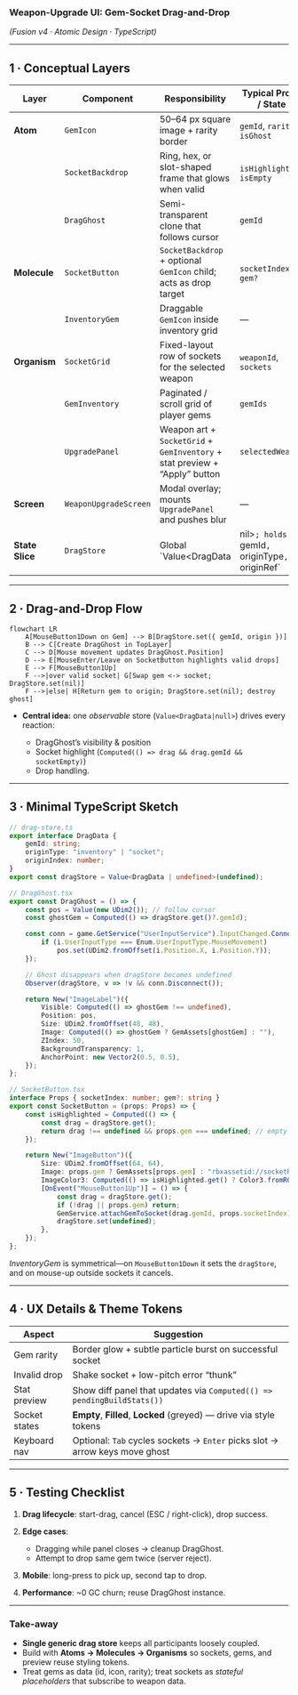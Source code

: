### Weapon-Upgrade UI: Gem-Socket Drag-and-Drop

*(Fusion v4 · Atomic Design · TypeScript)*

---

## 1 · Conceptual Layers

| Layer           | Component             | Responsibility                                                             | Typical Props / State                            |   |
| --------------- | --------------------- | -------------------------------------------------------------------------- | ------------------------------------------------ | - |
| **Atom**        | `GemIcon`             | 50–64 px square image + rarity border                                      | `gemId`, `rarity`, `isGhost`                     |   |
|                 | `SocketBackdrop`      | Ring, hex, or slot-shaped frame that glows when valid                      | `isHighlighted`, `isEmpty`                       |   |
|                 | `DragGhost`           | Semi-transparent clone that follows cursor                                 | `gemId`                                          |   |
| **Molecule**    | `SocketButton`        | `SocketBackdrop` + optional `GemIcon` child; acts as drop target           | `socketIndex`, `gem?`                            |   |
|                 | `InventoryGem`        | Draggable `GemIcon` inside inventory grid                                  | —                                                |   |
| **Organism**    | `SocketGrid`          | Fixed-layout row of sockets for the selected weapon                        | `weaponId`, `sockets`                            |   |
|                 | `GemInventory`        | Paginated / scroll grid of player gems                                     | `gemIds`                                         |   |
|                 | `UpgradePanel`        | Weapon art + `SocketGrid` + `GemInventory` + stat preview + “Apply” button | `selectedWeapon`                                 |   |
| **Screen**      | `WeaponUpgradeScreen` | Modal overlay; mounts `UpgradePanel` and pushes blur                       | —                                                |   |
| **State Slice** | `DragStore`           | Global \`Value\<DragData                                                   | nil>`; holds `gemId`, `originType`, `originRef\` | — |

---

## 2 · Drag-and-Drop Flow

```mermaid
flowchart LR
    A[MouseButton1Down on Gem] --> B[DragStore.set({ gemId, origin })]
    B --> C[Create DragGhost in TopLayer]
    C --> D[Mouse movement updates DragGhost.Position]
    D --> E[MouseEnter/Leave on SocketButton highlights valid drops]
    E --> F[MouseButton1Up]
    F -->|over valid socket| G[Swap gem <-> socket; DragStore.set(nil)]
    F -->|else| H[Return gem to origin; DragStore.set(nil); destroy ghost]
```

* **Central idea:** one *observable* store (`Value<DragData|null>`) drives every reaction:

  * DragGhost’s visibility & position
  * Socket highlight (`Computed(() => drag && drag.gemId && socketEmpty)`)
  * Drop handling.

---

## 3 · Minimal TypeScript Sketch

```ts
// drag-store.ts
export interface DragData {
    gemId: string;
    originType: "inventory" | "socket";
    originIndex: number;
}
export const dragStore = Value<DragData | undefined>(undefined);

// DragGhost.tsx
export const DragGhost = () => {
    const pos = Value(new UDim2()); // follow cursor
    const ghostGem = Computed(() => dragStore.get()?.gemId);

    const conn = game.GetService("UserInputService").InputChanged.Connect(i => {
        if (i.UserInputType === Enum.UserInputType.MouseMovement)
            pos.set(UDim2.fromOffset(i.Position.X, i.Position.Y));
    });

    // Ghost disappears when dragStore becomes undefined
    Observer(dragStore, v => !v && conn.Disconnect());

    return New("ImageLabel")({
        Visible: Computed(() => ghostGem !== undefined),
        Position: pos,
        Size: UDim2.fromOffset(48, 48),
        Image: Computed(() => ghostGem ? GemAssets[ghostGem] : ""),
        ZIndex: 50,
        BackgroundTransparency: 1,
        AnchorPoint: new Vector2(0.5, 0.5),
    });
};
```

```ts
// SocketButton.tsx
interface Props { socketIndex: number; gem?: string }
export const SocketButton = (props: Props) => {
    const isHighlighted = Computed(() => {
        const drag = dragStore.get();
        return drag !== undefined && props.gem === undefined; // empty & something dragged
    });

    return New("ImageButton")({
        Size: UDim2.fromOffset(64, 64),
        Image: props.gem ? GemAssets[props.gem] : "rbxassetid://socketRing",
        ImageColor3: Computed(() => isHighlighted.get() ? Color3.fromRGB(0,255,140) : Color3.new(1,1,1)),
        [OnEvent("MouseButton1Up")] = () => {
            const drag = dragStore.get();
            if (!drag || props.gem) return;
            GemService.attachGemToSocket(drag.gemId, props.socketIndex);
            dragStore.set(undefined);
        },
    });
};
```

*InventoryGem* is symmetrical—on `MouseButton1Down` it sets the `dragStore`, and on mouse-up outside sockets it cancels.

---

## 4 · UX Details & Theme Tokens

| Aspect        | Suggestion                                                                  |
| ------------- | --------------------------------------------------------------------------- |
| Gem rarity    | Border glow + subtle particle burst on successful socket                    |
| Invalid drop  | Shake socket + low-pitch error “thunk”                                      |
| Stat preview  | Show diff panel that updates via `Computed(() => pendingBuildStats())`      |
| Socket states | **Empty**, **Filled**, **Locked** (greyed) — drive via style tokens         |
| Keyboard nav  | Optional: `Tab` cycles sockets → `Enter` picks slot → arrow keys move ghost |

---

## 5 · Testing Checklist

1. **Drag lifecycle**: start-drag, cancel (ESC / right-click), drop success.
2. **Edge cases**:

   * Dragging while panel closes → cleanup DragGhost.
   * Attempt to drop same gem twice (server reject).
3. **Mobile**: long-press to pick up, second tap to drop.
4. **Performance**: \~0 GC churn; reuse DragGhost instance.

---

### Take-away

* **Single generic drag store** keeps all participants loosely coupled.
* Build with **Atoms → Molecules → Organisms** so sockets, gems, and preview reuse styling tokens.
* Treat gems as data (id, icon, rarity); treat sockets as *stateful placeholders* that subscribe to weapon data.

